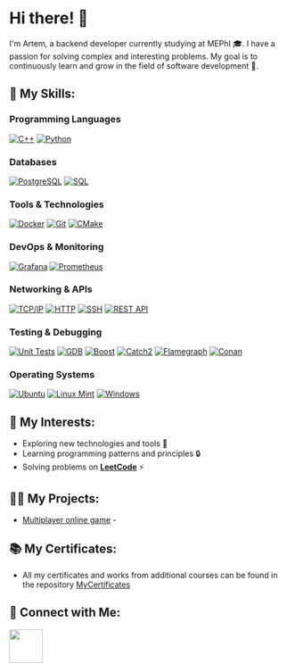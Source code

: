 # Hi there! 👋

I'm Artem, a backend developer currently studying at MEPhI 🎓. I have a passion for solving complex and interesting problems. My goal is to continuously learn and grow in the field of software development 🎯.

## 🧠 My Skills:

### Programming Languages
[![C++](https://img.shields.io/badge/C%2B%2B-005697?style=for-the-badge&logo=C%2B%2B&labelColor=6295cb)](https://en.wikipedia.org/wiki/C%2B%2B)
[![Python](https://img.shields.io/badge/Python-%23316192?style=for-the-badge&logo=Python&labelColor=white)](https://en.wikipedia.org/wiki/Python_(programming_language))

### Databases
[![PostgreSQL](https://img.shields.io/badge/PostgreSQL-%23316192?style=for-the-badge&logo=PostgreSQL&labelColor=white)](https://en.wikipedia.org/wiki/PostgreSQL)
[![SQL](https://img.shields.io/badge/SQL-%234F5B93?style=for-the-badge&logo=MySQL&labelColor=white)](https://en.wikipedia.org/wiki/SQL)

### Tools & Technologies
[![Docker](https://img.shields.io/badge/Docker-%232496ED?style=for-the-badge&logo=Docker&labelColor=white)](https://en.wikipedia.org/wiki/Docker_(software))
[![Git](https://img.shields.io/badge/Git-%23F05032?style=for-the-badge&logo=Git&labelColor=white)](https://en.wikipedia.org/wiki/Git)
[![CMake](https://img.shields.io/badge/CMake-%23722B37?style=for-the-badge&logo=CMake&labelColor=722b37)](https://en.wikipedia.org/wiki/CMake) 

### DevOps & Monitoring
[![Grafana](https://img.shields.io/badge/Grafana-%23F46800?style=for-the-badge&logo=Grafana&labelColor=white)](https://en.wikipedia.org/wiki/Grafana)
[![Prometheus](https://img.shields.io/badge/Prometheus-%23E6522C?style=for-the-badge&logo=Prometheus&labelColor=white)](https://en.wikipedia.org/wiki/Prometheus_(monitoring_system))

### Networking & APIs
[![TCP/IP](https://img.shields.io/badge/TCP%2FIP-0000CD?style=for-the-badge&logo=tcpip&logoColor=white)](https://en.wikipedia.org/wiki/Transmission_Control_Protocol/Internet_Protocol)
[![HTTP](https://img.shields.io/badge/HTTP-4169E1?style=for-the-badge&logo=http&logoColor=white)](https://en.wikipedia.org/wiki/Hypertext_Transfer_Protocol)
[![SSH](https://img.shields.io/badge/SSH-4682B4?style=for-the-badge&logo=ssh&logoColor=white)](https://en.wikipedia.org/wiki/Secure_Shell)
[![REST API](https://img.shields.io/badge/REST%20API-%23007ACC?style=for-the-badge&labelColor=white)](https://restfulapi.net/)

### Testing & Debugging
[![Unit Tests](https://img.shields.io/badge/Unit%20Tests-%234E9C1E?style=for-the-badge&labelColor=white)](https://en.wikipedia.org/wiki/Unit_testing)
[![GDB](https://img.shields.io/badge/GDB-%234EAA4D?style=for-the-badge&labelColor=4eaa4d)](https://www.gnu.org/software/gdb/)
[![Boost](https://img.shields.io/badge/Boost-f7901e?style=for-the-badge&logo=Boost&labelColor=white)](https://www.boost.org/)
[![Catch2](https://img.shields.io/badge/Catch2-%23A25C25?style=for-the-badge&logo=c&logoColor=white)](https://github.com/catchorg/Catch2)
[![Flamegraph](https://img.shields.io/badge/Flamegraph-%23FF7F50?style=for-the-badge&logo=flamegraph&labelColor=white)](https://github.com/brendangregg/Flamegraph)
[![Conan](https://img.shields.io/badge/Conan-6699cb?style=for-the-badge&logo=conan&labelColor=white)](https://conan.io/)

### Operating Systems
[![Ubuntu](https://img.shields.io/badge/Ubuntu-%23E95420?style=for-the-badge&logo=Ubuntu&labelColor=white)](https://en.wikipedia.org/wiki/Ubuntu)
[![Linux Mint](https://img.shields.io/badge/Linux%20Mint-%2300A859?style=for-the-badge&logo=LinuxMint&labelColor=white)](https://linuxmint.com/)
[![Windows](https://img.shields.io/badge/Windows-%230078D7?style=for-the-badge&logo=Windows&labelColor=white)](https://en.wikipedia.org/wiki/Microsoft_Windows)

## 🚀 My Interests:

* Exploring new technologies and tools 🔧
* Learning programming patterns and principles 🔒
* Solving problems on [**LeetCode**](https://leetcode.com/u/stepanov101/) ⚡

## 👨‍💻 My Projects:

* [Multiplayer online game](https://github.com/ваш-никнейм-на-github/проект2) - 

## 📚 My Certificates:

* All my certificates and works from additional courses can be found in the repository [MyCertificates](https://github.com/ваш-никнейм-на-github/MyCertificates)

## 🤝 Connect with Me:

<a href="https://t.me/ArtemS101"><img  width="60" src="https://user-images.githubusercontent.com/86986628/206201210-59b207ec-a55a-4a37-aef6-6e3b3bddd05d.png"></a>

